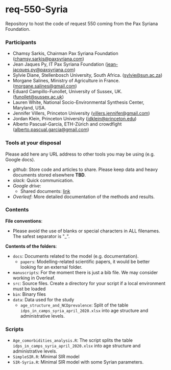 # req-550-Syria
Repository to host the code of request 550 coming from the Pax Syriana Foundation.

### Participants

* Chamsy Sarkis, Chairman Pax Syriana Foundation (chamsy.sarkis@paxsyriana.com)
* Jean Jaques Py, IT Pax Syriana Foundation (jean-jacques.py@paxsyriana.com)
* Sylvie Diane, Stellenbosch University, South Africa. (sylvie@sun.ac.za)
* Morgane Salines, Ministry of Agriculture in France. (morgane.salines@gmail.com)
* Eduard Campillo-Funollet, University of Sussex, UK. (funollet@sussex.ac.uk)
* Lauren White,	National Socio-Environmental Synthesis Center, Maryland, USA.
* Jennifer Villers, Princeton University (villers.jennifer@gmail.com)
* Jordan Klein, Princeton University (jdklein@princeton.edu)
* Alberto Pascual-García, ETH-Zürich and crowdfight (alberto.pascual.garcia@gmail.com)

### Tools at your disposal

Please add here any URL address to other tools you may be using (e.g. Google docs). 

* _github_: Store code and articles to share. Please keep data and heavy documents stored elsewhere **TBD**.
* _slack_: Quick communication.
* _Google drive_:
     * Shared documents: [link](https://drive.google.com/drive/folders/1aIYpuSEaXgdNS8Z-7KTMhpNNWWzQqvg4)
* _Overleaf_: More detailed documentation of the methods and results.

### Contents

**File conventions**:
* Please avoid the use of blanks or special characters in ALL filenames. The safest separator is "_".

**Contents of the folders**:

* `docs`: Documents related to the model (e.g. documentation).
    * `papers`: Modelling-related scientific papers, it would be better looking for an external folder.
* `manuscripts`: For the moment  there is just a bib file. We may consider working in Overleaf.
* `src`: Source files. Create a directory for your script if a local environment must be loaded
* `bin`: Binary files
* `data`: Data used for the study
    * `age_structure_and_NCDprevalence`: Split of the table `idps_in_camps_syria_april_2020.xlsx` into age structure and administrative levels.


### Scripts

* `Age_comorbidities_analysis.R`:  The script splits the table `idps_in_camps_syria_april_2020.xlsx` into age structure and administrative levels.
*  `SimpleSIR.R`: Minimal SIR model
*  `SIR-Syria.R`: Minimal SIR model with some Syrian parameters.

